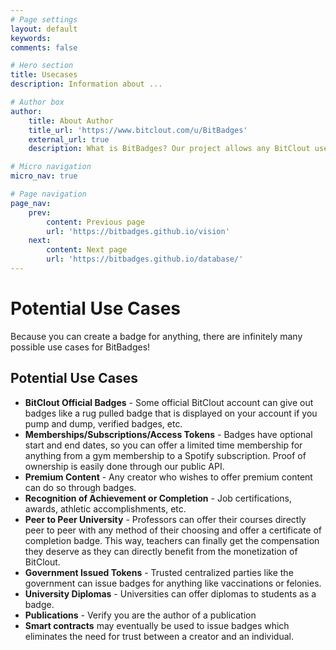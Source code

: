 ```yaml
---
# Page settings
layout: default
keywords:
comments: false

# Hero section
title: Usecases
description: Information about ...

# Author box
author:
    title: About Author
    title_url: 'https://www.bitclout.com/u/BitBadges'
    external_url: true
    description: What is BitBadges? Our project allows any BitClout user to associate with any other user(s) through a NFT that is linked to the recipient's public key (no selling it). So once you earn a badge, no one can take it way from you!

# Micro navigation
micro_nav: true

# Page navigation
page_nav:
    prev:
        content: Previous page
        url: 'https://bitbadges.github.io/vision'
    next:
        content: Next page
        url: 'https://bitbadges.github.io/database/'
---
```


# Potential Use Cases
Because you can create a badge for anything, there are infinitely many possible use cases for BitBadges!

## Potential Use Cases
- **BitClout Official Badges** - Some official BitClout account can give out badges like a rug pulled badge that is displayed on your account if you pump and dump, verified badges, etc.
- **Memberships/Subscriptions/Access Tokens** - Badges have optional start and end dates, so you can offer a limited time membership for anything from a gym membership to a Spotify subscription. Proof of ownership is easily done through our public API.
- **Premium Content** - Any creator who wishes to offer premium content can do so through badges.
- **Recognition of Achievement or Completion** - Job certifications, awards, athletic accomplishments, etc.
- **Peer to Peer University** - Professors can offer their courses directly peer to peer with any method of their choosing and offer a certificate of completion badge. This way, teachers can finally get the compensation they deserve as they can directly benefit from the monetization of BitClout.
- **Government Issued Tokens** - Trusted centralized parties like the government can issue badges for anything like vaccinations or felonies.
- **University Diplomas** - Universities can offer diplomas to students as a badge.
- **Publications** - Verify you are the author of a publication
- **Smart contracts** may eventually be used to issue badges which eliminates the need for trust between a creator and an individual.
